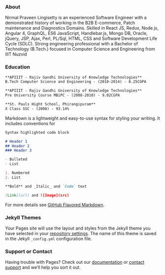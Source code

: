 ### About

Nirmal Praveen Lingisetty is an experienced Software Engineer with a demonstrated history of working in the B2B E-commerce, Patch maintenance and Diagnostics Domains. Skilled in React JS, Redux, Node.js, Angular 4, GraphQL, ES6 JavaScript, Handlebar.js, Mongo DB, Oracle, jQuery, JSP, Ajax, Perl, PL/Sql, HTML, CSS and Software Development Life Cycle (SDLC). Strong engineering professional with a Bachelor of Technology (B.Tech.) focused in Computer Science and Engineering from IIIT Nuzvid 

### Education

```markdown
**APIIIT - Rajiv Gandhi University of Knowledge Technologies**
B.Tech Computer Science and Engineering - (2010-2014) - 8.25CGPA

**APIIIT - Rajiv Gandhi University of Knowledge Technologies**
Pre University Course MBiPC - (2008-2010) - 9.02CGPA

**St. Pauls Hight School, Phirangipuram**
X Class SSC - (2008) - 93.14%
```

Markdown is a lightweight and easy-to-use syntax for styling your writing. It includes conventions for

```markdown
Syntax highlighted code block

# Header 1
## Header 2
### Header 3

- Bulleted
- List

1. Numbered
2. List

**Bold** and _Italic_ and `Code` text

[Link](url) and ![Image](src)
```

For more details see [GitHub Flavored Markdown](https://guides.github.com/features/mastering-markdown/).

### Jekyll Themes

Your Pages site will use the layout and styles from the Jekyll theme you have selected in your [repository settings](https://github.com/nirmalpraveen/nirmalpraveen.github.io/settings). The name of this theme is saved in the Jekyll `_config.yml` configuration file.

### Support or Contact

Having trouble with Pages? Check out our [documentation](https://help.github.com/categories/github-pages-basics/) or [contact support](https://github.com/contact) and we’ll help you sort it out.

